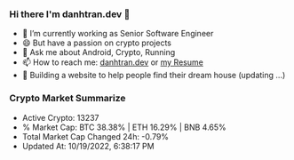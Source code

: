 ### Hi there I'm danhtran.dev 👋

- 🔭 I’m currently working as Senior Software Engineer
- 😄 But have a passion on crypto projects
- 💬 Ask me about Android, Crypto, Running 
- 📫 How to reach me: <a href="https://danhtran.dev" target="_blank">danhtran.dev</a> or <a href="Developer-Resume.pdf" target="_blank">my Resume</a>
- 🌱 Building a website to help people find their dream house (updating ...)

### Crypto Market Summarize
- Active Crypto: 13237
- % Market Cap: BTC 38.38% | ETH 16.29% | BNB 4.65%
- Total Market Cap Changed 24h: -0.79%
- Updated At: 10/19/2022, 6:38:17 PM

